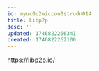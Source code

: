 ```yaml
---
id: myuc0u2wiccou0strudn014
title: Libp2p
desc: ''
updated: 1746822266341
created: 1746822262100
---
```



https://libp2p.io/

